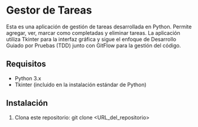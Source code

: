 # Gestor de Tareas
Esta es una aplicación de gestión de tareas desarrollada en Python. Permite agregar, ver, marcar
como completadas y eliminar tareas. La aplicación utiliza Tkinter para la interfaz gráfica y sigue
el enfoque de Desarrollo Guiado por Pruebas (TDD) junto con GitFlow para la gestión del código.
## Requisitos
- Python 3.x
- Tkinter (incluido en la instalación estándar de Python)
## Instalación
1. Clona este repositorio:
  git clone <URL_del_repositorio>
